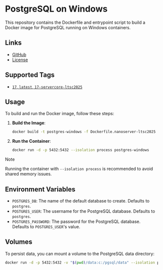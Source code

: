 # PostgreSQL on Windows

This repository contains the Dockerfile and entrypoint script to build a Docker image for PostgreSQL running on Windows containers.

## Links

- [GitHub](https://github.com/Innovesys/oss-containers)
- [License](https://raw.githubusercontent.com/Innovesys/oss-containers/refs/heads/main/LICENSE)

## Supported Tags

- [`17`, `latest`, `17-servercore-ltsc2025`](https://github.com/Innovesys/oss-containers/blob/fa621e08d9cc4d45ccd49ccd610bc53ba9d0fb1e/postgres-windows/servercore-ltsc2025/Dockerfile)

## Usage

To build and run the Docker image, follow these steps:

1. **Build the Image**:
    ```sh
    docker build -t postgres-windows -f Dockerfile.nanoserver-ltsc2025 .
    ```

2. **Run the Container**:
    ```sh
    docker run -d -p 5432:5432 --isolation process postgres-windows
    ```
> [!NOTE]  
> Running the container with `--isolation process` is recommended to avoid shared memory issues.

## Environment Variables

- `POSTGRES_DB`: The name of the default database to create. Defaults to `postgres`.
- `POSTGRES_USER`: The username for the PostgreSQL database. Defaults to `postgres`.
- `POSTGRES_PASSWORD`: The password for the PostgreSQL database. Defaults to `POSTGRES_USER`'s value.

## Volumes

To persist data, you can mount a volume to the PostgreSQL data directory:

```sh
docker run -d -p 5432:5432 -v "$(pwd)/data:c:/pgsql/data" --isolation process postgres-windows
```
